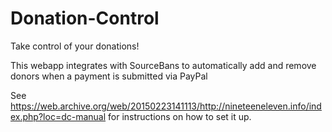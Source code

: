 Donation-Control
================ 

Take control of your donations!

This webapp integrates with SourceBans to automatically add and remove donors when a payment is submitted via PayPal

See https://web.archive.org/web/20150223141113/http://nineteeneleven.info/index.php?loc=dc-manual for instructions on how to set it up.
